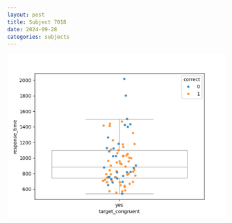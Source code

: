```yaml
---
layout: post
title: Subject 7018
date: 2024-09-28
categories: subjects
---
```


![](data/7018/run-1/7018_rt_congruence.png)
